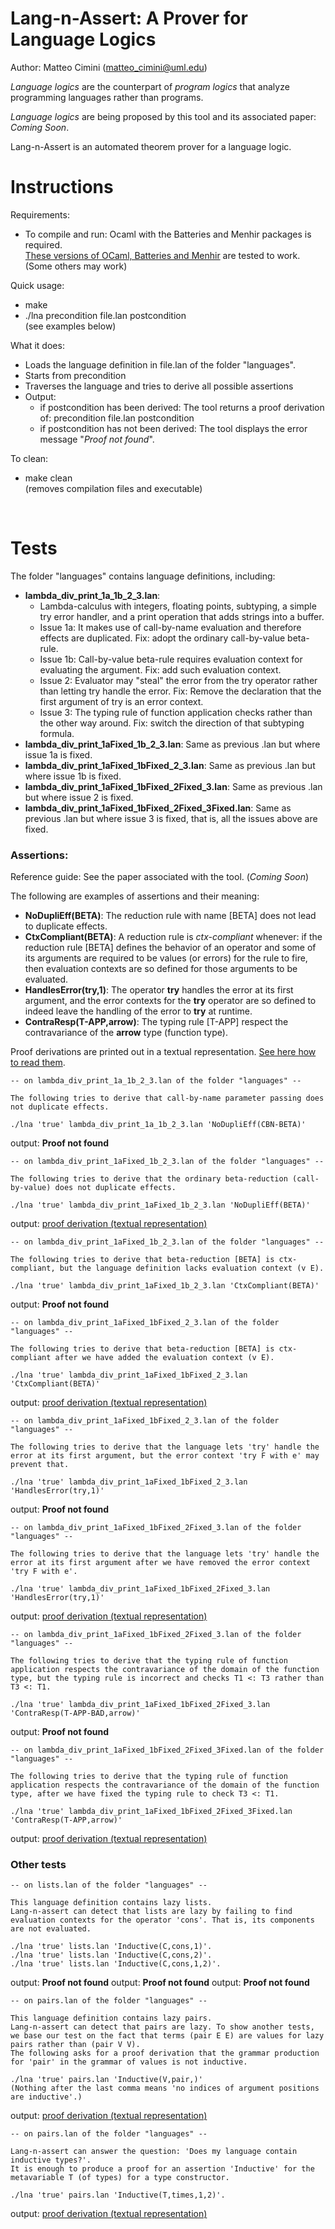 # Lang-n-Assert: A Prover for Language Logics

Author: Matteo Cimini (matteo_cimini@uml.edu)

<i>Language logics</i> are the counterpart of <i>program logics</i> that analyze programming languages rather than programs. 

<i>Language logics</i> are being proposed by this tool and its associated paper: <i>Coming Soon</i>. 

Lang-n-Assert is an automated theorem prover for a language logic. 


# <a name="instructions"></a>Instructions 

Requirements: 
<ul>
<li> To compile and run: Ocaml with the Batteries and Menhir packages is required.
<br/> <a href="dependencies.txt">These versions of OCaml, Batteries and Menhir</a> are tested to work. (Some others may work) 
</ul>

Quick usage: 
<ul>
<li> make 
<li> ./lna precondition file.lan postcondition
	<br/> (see examples below)
</ul>

What it does:  
<ul>
<li> Loads the language definition in file.lan of the folder "languages". 
<li> Starts from precondition
<li> Traverses the language and tries to derive all possible assertions
<li> Output:
	<ul>
	<li> if postcondition has been derived: The tool returns a proof derivation of: precondition file.lan postcondition
	<li> if postcondition has not been derived: The tool displays the error message "<i>Proof not found</i>". 
	</ul>
</ul>

To clean: 
<ul>
<li> make clean 
	<br /> (removes compilation files and executable) 
</ul>
<br />



# <a name="tests"></a>Tests

The folder "languages" contains language definitions, including: 
<ul>
<li> <b>lambda_div_print_1a_1b_2_3.lan</b>: 
<ul>
	<li> Lambda-calculus with integers, floating points, subtyping, a simple try error handler, and a print operation that adds strings into a buffer. 
	<li> Issue 1a: It makes use of call-by-name evaluation and therefore effects are duplicated. Fix: adopt the ordinary call-by-value beta-rule. 
	<li> Issue 1b: Call-by-value beta-rule requires evaluation context for evaluating the argument. Fix: add such evaluation context. 
	<li> Issue 2: Evaluator may "steal" the error from the try operator rather than letting try handle the error. Fix: Remove the declaration that the first argument of try is an error context. 
	<li> Issue 3: The typing rule of function application checks rather than the other way around. Fix: switch the direction of that subtyping formula. 
</ul>
<li> <b>lambda_div_print_1aFixed_1b_2_3.lan</b>: Same as previous .lan but where issue 1a is fixed. 
<li> <b>lambda_div_print_1aFixed_1bFixed_2_3.lan</b>: Same as previous .lan but where issue 1b is fixed. 
<li> <b>lambda_div_print_1aFixed_1bFixed_2Fixed_3.lan</b>: Same as previous .lan but where issue 2 is fixed. 
<li> <b>lambda_div_print_1aFixed_1bFixed_2Fixed_3Fixed.lan</b>: Same as previous .lan but where issue 3 is fixed, that is, all the issues above are fixed. 
</ul>

### Assertions: 
Reference guide: See the paper associated with the tool. (<i>Coming Soon</i>)

The following are examples of assertions and their meaning:  

<ul>
<li> <b>NoDupliEff(BETA)</b>: The reduction rule with name [BETA] does not lead to duplicate effects. 
<li> <b>CtxCompliant(BETA)</b>: A reduction rule is <i>ctx-compliant</i> whenever: if the reduction rule [BETA] defines the behavior of an operator and some of its arguments are required to be values (or errors) for the rule to fire, then evaluation contexts are so defined for those arguments to be evaluated.  
<li> <b>HandlesError(try,1)</b>: The operator <b>try</b> handles the error at its first argument, and the error contexts for the <b>try</b> operator are so defined to indeed leave the handling of the error to <b>try</b> at runtime. 
<li> <b>ContraResp(T-APP,arrow)</b>: The typing rule [T-APP] respect the contravariance of the <b>arrow</b> type (function type). 
</ul>


Proof derivations are printed out in a textual representation. <a href="tests/proofs_textual_representation.md">See here how to read them</a>.


```
-- on lambda_div_print_1a_1b_2_3.lan of the folder "languages" -- 

The following tries to derive that call-by-name parameter passing does not duplicate effects.   

./lna 'true' lambda_div_print_1a_1b_2_3.lan 'NoDupliEff(CBN-BETA)'
```
output: <b>Proof not found</b>



```
-- on lambda_div_print_1aFixed_1b_2_3.lan of the folder "languages" -- 

The following tries to derive that the ordinary beta-reduction (call-by-value) does not duplicate effects.   

./lna 'true' lambda_div_print_1aFixed_1b_2_3.lan 'NoDupliEff(BETA)'
```
output: <a href="tests/lambda_div_print_1aFixed_1b_2_3.proof.txt">proof derivation (textual representation)</a>



```
-- on lambda_div_print_1aFixed_1b_2_3.lan of the folder "languages" -- 

The following tries to derive that beta-reduction [BETA] is ctx-compliant, but the language definition lacks evaluation context (v E).   

./lna 'true' lambda_div_print_1aFixed_1b_2_3.lan 'CtxCompliant(BETA)'
```
output: <b>Proof not found</b>



```
-- on lambda_div_print_1aFixed_1bFixed_2_3.lan of the folder "languages" -- 

The following tries to derive that beta-reduction [BETA] is ctx-compliant after we have added the evaluation context (v E).   

./lna 'true' lambda_div_print_1aFixed_1bFixed_2_3.lan 'CtxCompliant(BETA)'
```
output: <a href="tests/lambda_div_print_1aFixed_1bFixed_2_3.proof.txt">proof derivation (textual representation)</a>



```
-- on lambda_div_print_1aFixed_1bFixed_2_3.lan of the folder "languages" -- 

The following tries to derive that the language lets 'try' handle the error at its first argument, but the error context 'try F with e' may prevent that.     

./lna 'true' lambda_div_print_1aFixed_1bFixed_2_3.lan 'HandlesError(try,1)'
```
output: <b>Proof not found</b>



```
-- on lambda_div_print_1aFixed_1bFixed_2Fixed_3.lan of the folder "languages" -- 

The following tries to derive that the language lets 'try' handle the error at its first argument after we have removed the error context 'try F with e'. 

./lna 'true' lambda_div_print_1aFixed_1bFixed_2Fixed_3.lan 'HandlesError(try,1)'
```
output: <a href="tests/lambda_div_print_1aFixed_1bFixed_2Fixed_3.proof.txt">proof derivation (textual representation)</a>



```
-- on lambda_div_print_1aFixed_1bFixed_2Fixed_3.lan of the folder "languages" -- 

The following tries to derive that the typing rule of function application respects the contravariance of the domain of the function type, but the typing rule is incorrect and checks T1 <: T3 rather than T3 <: T1.

./lna 'true' lambda_div_print_1aFixed_1bFixed_2Fixed_3.lan 'ContraResp(T-APP-BAD,arrow)'
```
output: <b>Proof not found</b>



```
-- on lambda_div_print_1aFixed_1bFixed_2Fixed_3Fixed.lan of the folder "languages" -- 

The following tries to derive that the typing rule of function application respects the contravariance of the domain of the function type, after we have fixed the typing rule to check T3 <: T1.

./lna 'true' lambda_div_print_1aFixed_1bFixed_2Fixed_3Fixed.lan 'ContraResp(T-APP,arrow)'
```
output: <a href="tests/lambda_div_print_1aFixed_1bFixed_2Fixed_3.proof.txt">proof derivation (textual representation)</a>

### Other tests 

```
-- on lists.lan of the folder "languages" -- 

This language definition contains lazy lists. 
Lang-n-assert can detect that lists are lazy by failing to find evaluation contexts for the operator 'cons'. That is, its components are not evaluated. 

./lna 'true' lists.lan 'Inductive(C,cons,1)'.
./lna 'true' lists.lan 'Inductive(C,cons,2)'.
./lna 'true' lists.lan 'Inductive(C,cons,1,2)'.
```
output: <b>Proof not found</b>
output: <b>Proof not found</b>
output: <b>Proof not found</b>



```
-- on pairs.lan of the folder "languages" -- 

This language definition contains lazy pairs. 
Lang-n-assert can detect that pairs are lazy. To show another tests, we base our test on the fact that terms (pair E E) are values for lazy pairs rather than (pair V V). 
The following asks for a proof derivation that the grammar production for 'pair' in the grammar of values is not inductive. 

./lna 'true' pairs.lan 'Inductive(V,pair,)' 
(Nothing after the last comma means 'no indices of argument positions are inductive'.)

```
output: <a href="tests/pairs_lazy.proof.txt">proof derivation (textual representation)</a>



```
-- on pairs.lan of the folder "languages" -- 

Lang-n-assert can answer the question: 'Does my language contain inductive types?'. 
It is enough to produce a proof for an assertion 'Inductive' for the metavariable T (of types) for a type constructor. 

./lna 'true' pairs.lan 'Inductive(T,times,1,2)'.
```
output: <a href="tests/pairs_inductiveTypes.proof.txt">proof derivation (textual representation)</a>

